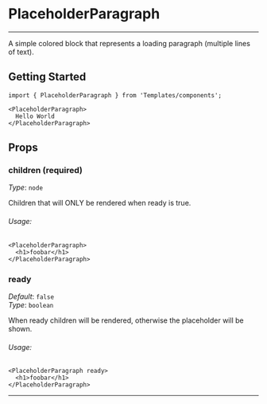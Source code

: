 # PlaceholderParagraph
---

A simple colored block that represents a loading paragraph (multiple lines of text).

## Getting Started

```
import { PlaceholderParagraph } from 'Templates/components';

<PlaceholderParagraph>
  Hello World
</PlaceholderParagraph>
```

## Props

### children (required)

_Type_: `node`  

Children that will ONLY be rendered when ready is true.

###### Usage:

```
<PlaceholderParagraph>
  <h1>foobar</h1>
</PlaceholderParagraph>
```

### ready

_Default_: `false`  
_Type_: `boolean`  

When ready children will be rendered, otherwise the placeholder will be shown.

###### Usage:

```
<PlaceholderParagraph ready>
  <h1>foobar</h1>
</PlaceholderParagraph>
```
---
